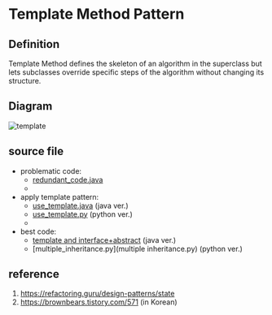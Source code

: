 # Template Method Pattern

## Definition
Template Method defines the skeleton of an algorithm in the superclass but 
lets subclasses override specific steps of the algorithm without changing its structure.


## Diagram
![template](http://www.plantuml.com/plantuml/proxy?cache=no&src=https://raw.githubusercontent.com/spa46/design_patterns/master/behavioral/template/class_diagram.uml)


## source file
- problematic code:
  - [redundant_code.java](redundant_code.java)
  - 
- apply template pattern:
  - [use_template.java](use_template.java) (java ver.)
  - [use_template.py](use_template.py) (python ver.)
  - 
- best code:
  - [template and interface+abstract](template_with_interface_and_abstract.java) (java ver.)
  - [multiple_inheritance.py](multiple inheritance.py) (python ver.)


## reference
1. https://refactoring.guru/design-patterns/state
2. https://brownbears.tistory.com/571 (in Korean)
